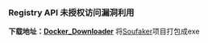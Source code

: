### Registry API 未授权访问漏洞利用 
**下载地址：[Docker_Downloader](https://github.com/kwxos/docker-Registry-API/releases/download/1.0/Docker_Downloader.exe)**
将[Soufaker](https://github.com/Soufaker/docker_v2_catalog)项目打包成exe
